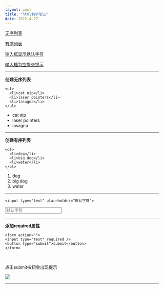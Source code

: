 ```yaml
---
layout: post
title: "html初学笔记"
date: 2022-4-27 
---
```



<a href="#wx-list">无序列表</a>

<a href="#yx-list">有序列表</a>

<a href="#input-default-font">输入框显示默认字符</a>

<a href="#input-null">输入框为空提交提示</a>



---


<div id="wx-list">

**创建无序列表** 
    

```
<ul>
  <li>cat nip</li>
  <li>laser pointers</li>
  <li>lasagna</li>
</ul>
```	

  <ul>
    <li>cat nip</li>
    <li>laser pointers</li>
    <li>lasagna</li>
  </ul>
        
        
</div>

___

<div id="yx-list">

**创建有序列表**

```
<ol>
  <li>dog</li>
  <li>big dog</li>
  <li>water</li>
</ol>
```

  <ol>
    <li>dog</li>
    <li>big dog</li>
    <li>water</li>
  </ol>
  
</div>

---

<div id="input-default-font">

    <input type="text" placeholder="默认字符">
<input type="text" placeholder="默认字符">

</div>

___

<div id="input-null">

**添加required属性** 


    <form action="">
    <input type="text" required />
    <button type="submit">submit</button>
    </form>

<br />

点击submit按钮会出现提示

<img src="https://bayimg.com/c1a54aad2b4c50f025b0f453c17abd85c8adfe6f.jpg" />


</div>

___